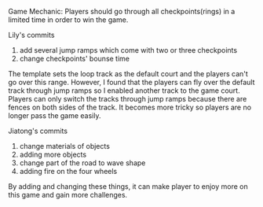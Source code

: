 Game Mechanic:
Players should go through all checkpoints(rings) in a limited time in order to win the game.


Lily's commits
1. add several jump ramps which come with two or three checkpoints
2. change checkpoints' bounse time

The template sets the loop track as the default court and the players can't go over this range. However, I found that the players can fly over the default track through jump ramps so I enabled another track to the game court. Players can only switch the tracks through jump ramps because there are fences on both sides of the track. It becomes more tricky so players are no longer pass the game easily.

Jiatong's commits
1. change materials of objects
2. adding more objects
3. change part of the road to wave shape
4. adding fire on the four wheels

By adding and changing these things, it can make player to enjoy more on this game and gain more challenges.
